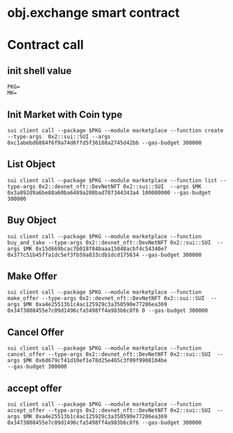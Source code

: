 # obj.exchange smart contract

# Contract call
## init shell value
```shell
PKG=
MK=
```


## Init Market with Coin type
```shell
sui client call --package $PKG --module marketplace --function create --type-args  0x2::sui::SUI --args 0xc1abebd6884f6f9a74d6ffd5f36108a2745d42bb --gas-budget 300000
```


## List Object

```shell
sui client call --package $PKG --module marketplace --function list --type-args 0x2::devnet_nft::DevNetNFT 0x2::sui::SUI  --args $MK 0x3a892d9a6be88a60ba6489a208bad707344343a4 100000000 --gas-budget 300000
```

## Buy Object

```shell
sui client call --package $PKG --module marketplace --function buy_and_take --type-args 0x2::devnet_nft::DevNetNFT 0x2::sui::SUI  --args $MK 0x15d669bcac7b018f84baaa15048acbf4c54340e7 0x377c51b45ffa1dc5ef3fb59a833cdb1dcd175634 --gas-budget 300000
```

## Make Offer
```shell
sui client call --package $PKG --module marketplace --function make_offer --type-args 0x2::devnet_nft::DevNetNFT 0x2::sui::SUI  --args $MK 0xa4e25513b1c4ac125929c3a350590e77206ea369 0x3473808455e7c09d1496cfa5498ff4a983b6c8f6 0 --gas-budget 300000
```

## Cancel Offer
```shell
sui client call --package $PKG --module marketplace --function cancel_offer --type-args 0x2::devnet_nft::DevNetNFT 0x2::sui::SUI  --args $MK 0x6d679cf41d10ef1e78d25e465c3f09f9908104be 
--gas-budget 300000
```
## accept offer

```shell
sui client call --package $PKG --module marketplace --function accept_offer --type-args 0x2::devnet_nft::DevNetNFT 0x2::sui::SUI  --args $MK 0xa4e25513b1c4ac125929c3a350590e77206ea369 0x3473808455e7c09d1496cfa5498ff4a983b6c8f6 --gas-budget 300000
```
